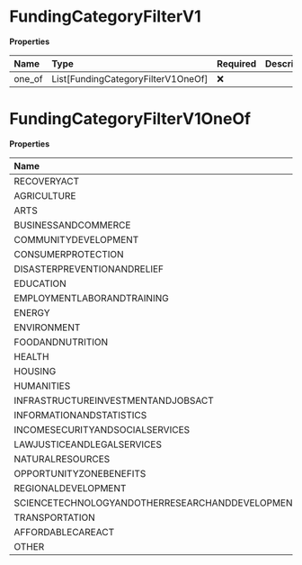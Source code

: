 # FundingCategoryFilterV1

**Properties**

| Name   | Type                               | Required | Description |
| :----- | :--------------------------------- | :------- | :---------- |
| one_of | List[FundingCategoryFilterV1OneOf] | ❌       |             |

# FundingCategoryFilterV1OneOf

**Properties**

| Name                                            | Type | Required | Description                                             |
| :---------------------------------------------- | :--- | :------- | :------------------------------------------------------ |
| RECOVERYACT                                     | str  | ✅       | "recovery_act"                                          |
| AGRICULTURE                                     | str  | ✅       | "agriculture"                                           |
| ARTS                                            | str  | ✅       | "arts"                                                  |
| BUSINESSANDCOMMERCE                             | str  | ✅       | "business_and_commerce"                                 |
| COMMUNITYDEVELOPMENT                            | str  | ✅       | "community_development"                                 |
| CONSUMERPROTECTION                              | str  | ✅       | "consumer_protection"                                   |
| DISASTERPREVENTIONANDRELIEF                     | str  | ✅       | "disaster_prevention_and_relief"                        |
| EDUCATION                                       | str  | ✅       | "education"                                             |
| EMPLOYMENTLABORANDTRAINING                      | str  | ✅       | "employment_labor_and_training"                         |
| ENERGY                                          | str  | ✅       | "energy"                                                |
| ENVIRONMENT                                     | str  | ✅       | "environment"                                           |
| FOODANDNUTRITION                                | str  | ✅       | "food_and_nutrition"                                    |
| HEALTH                                          | str  | ✅       | "health"                                                |
| HOUSING                                         | str  | ✅       | "housing"                                               |
| HUMANITIES                                      | str  | ✅       | "humanities"                                            |
| INFRASTRUCTUREINVESTMENTANDJOBSACT              | str  | ✅       | "infrastructure_investment_and_jobs_act"                |
| INFORMATIONANDSTATISTICS                        | str  | ✅       | "information_and_statistics"                            |
| INCOMESECURITYANDSOCIALSERVICES                 | str  | ✅       | "income_security_and_social_services"                   |
| LAWJUSTICEANDLEGALSERVICES                      | str  | ✅       | "law_justice_and_legal_services"                        |
| NATURALRESOURCES                                | str  | ✅       | "natural_resources"                                     |
| OPPORTUNITYZONEBENEFITS                         | str  | ✅       | "opportunity_zone_benefits"                             |
| REGIONALDEVELOPMENT                             | str  | ✅       | "regional_development"                                  |
| SCIENCETECHNOLOGYANDOTHERRESEARCHANDDEVELOPMENT | str  | ✅       | "science_technology_and_other_research_and_development" |
| TRANSPORTATION                                  | str  | ✅       | "transportation"                                        |
| AFFORDABLECAREACT                               | str  | ✅       | "affordable_care_act"                                   |
| OTHER                                           | str  | ✅       | "other"                                                 |

<!-- This file was generated by liblab | https://liblab.com/ -->
